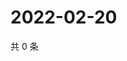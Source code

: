 # 2022-02-20

共 0 条

<!-- BEGIN WEIBO -->
<!-- 最后更新时间 Sun Feb 20 2022 20:17:59 GMT+0800 (China Standard Time) -->

<!-- END WEIBO -->
